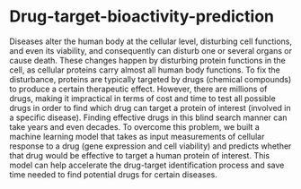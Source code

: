 # Drug-target-bioactivity-prediction
Diseases alter the human body at the cellular level, disturbing cell functions, and even its viability, and consequently can disturb one or several organs or cause death.
These changes happen by disturbing protein functions in the cell, as cellular proteins carry almost all human body functions.
To fix the disturbance, proteins are typically targeted by drugs (chemical compounds) to produce a certain therapeutic effect.
However, there are millions of drugs, making it impractical in terms of cost and time to test all possible drugs in order to find 
which drug can target a protein of interest (involved in a specific disease). Finding effective drugs in this blind search manner can take years and even decades.
To overcome this problem, we built a machine learning model that takes as input measurements of cellular response to a drug (gene expression and cell viability) 
and predicts whether that drug would be effective to target a human protein of interest. This model can help accelerate the drug-target identification process and save time needed
to find potential drugs for certain diseases.

